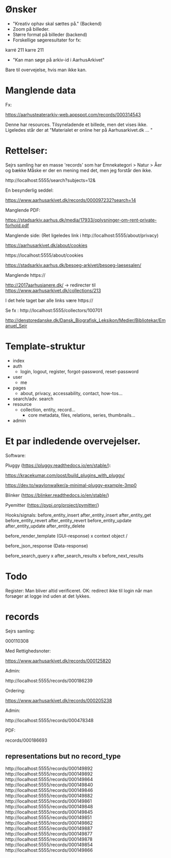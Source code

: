 # Ønsker 

* "Kreativ ophav skal sættes på." (Backend)
* Zoom på billeder.
* Større format på billeder (backend)
* Forskellige søgeresultater for fx:

karré 211
karre 211

* "Kan man søge på arkiv-id i AarhusArkivet"

Bare til overvejelse, hvis man ikke kan.

# Manglende data

Fx: 

https://aarhusteaterarkiv-web.appspot.com/records/000314543

Denne har resources. Tilsyneladende et billede, men det vises ikke. 
Ligeledes står der at "Materialet er online her på Aarhusarkivet.dk ... "

# Rettelser: 


Sejrs samling har en masse 'records' som har Emnekategori > Natur > Åer og bække
Måske er der en mening med det, men jeg forstår den ikke. 

http://localhost:5555/search?subjects=12&

En besynderlig seddel: 

https://www.aarhusarkivet.dk/records/000097232?search=14


Manglende PDF:

https://stadsarkiv.aarhus.dk/media/17933/oplysninger-om-rent-private-forhold.pdf

Manglende side: (Ret ligeledes link i http://localhost:5555/about/privacy)

https://aarhusarkivet.dk/about/cookies

https://localhost:5555/about/cookies

https://stadsarkiv.aarhus.dk/besoeg-arkivet/besoeg-laesesalen/

Manglende https://

http://2017aarhusianere.dk/ -> redirecter til https://www.aarhusarkivet.dk/collections/213 

I det hele taget bør alle links være https://

Se fx : http://localhost:5555/collectors/100701

http://denstoredanske.dk/Dansk_Biografisk_Leksikon/Medier/Bibliotekar/Emanuel_Sejr

# Template-struktur

  - index
  - auth
      - login, logout, register, forgot-password, reset-password
  - user
      - me
  - pages
      - about, privacy, accessability, contact, how-tos...
  - search/adv. search
  - resource
      - collection, entity, record...
        - core metadata, files, relations, series, thumbnails...
  - admin


# Et par indledende overvejelser.

Software:

Pluggy (https://pluggy.readthedocs.io/en/stable/):

https://kracekumar.com/post/build_plugins_with_pluggy/

https://dev.to/waylonwalker/a-minimal-pluggy-example-3mp0

Blinker (https://blinker.readthedocs.io/en/stable/)

Pyemitter (https://pypi.org/project/pymitter/)


Hooks/signals: 
before_entity_insert 
after_entity_insert 
after_entity_get 
before_entity_revert 
after_entity_revert 
before_entity_update 
after_entity_update 
after_entity_delete 

before_render_template (GUI-response) x
    context object / 

before_json_response (Data-response) 

before_search_query x
after_search_results x
before_next_results 

# Todo

Register: Man bliver altid verificeret. 
OK: redirect ikke til login når man forsøger at logge ind uden at det lykkes. 

# records

Sejrs samling: 

000110308

Med Rettighedsnoter:

https://www.aarhusarkivet.dk/records/000125820

Admin:

http://localhost:5555/records/000186239

Ordering: 

https://www.aarhusarkivet.dk/records/000205238

Admin: 

http://localhost:5555/records/000478348

PDF:

records/000186693

## representations but no record_type

http://localhost:5555/records/000149892
http://localhost:5555/records/000149892
http://localhost:5555/records/000149864
http://localhost:5555/records/000149840
http://localhost:5555/records/000149846
http://localhost:5555/records/000149882
http://localhost:5555/records/000149861
http://localhost:5555/records/000149848
http://localhost:5555/records/000149845
http://localhost:5555/records/000149851
http://localhost:5555/records/000149862
http://localhost:5555/records/000149887
http://localhost:5555/records/000149877
http://localhost:5555/records/000149878
http://localhost:5555/records/000149854
http://localhost:5555/records/000149866


